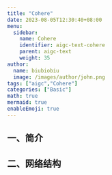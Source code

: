 ```yaml
---
title: "Cohere"
date: 2023-08-05T12:30:40+08:00
menu:
  sidebar:
    name: Cohere
    identifier: aigc-text-cohere
    parent: aigc-text
    weight: 35
author:
  name: biubiobiu
  image: /images/author/john.png
tags: ["aigc","Cohere"]
categories: ["Basic"]
math: true
mermaid: true
enableEmoji: true
---
```


## 一、简介


## 二、网络结构



